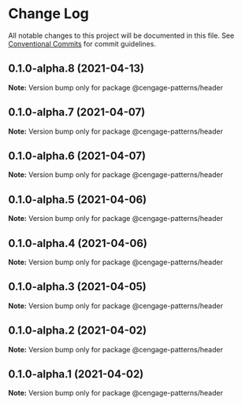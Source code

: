 # Change Log

All notable changes to this project will be documented in this file.
See [Conventional Commits](https://conventionalcommits.org) for commit guidelines.

## 0.1.0-alpha.8 (2021-04-13)

**Note:** Version bump only for package @cengage-patterns/header





## 0.1.0-alpha.7 (2021-04-07)

**Note:** Version bump only for package @cengage-patterns/header





## 0.1.0-alpha.6 (2021-04-07)

**Note:** Version bump only for package @cengage-patterns/header





## 0.1.0-alpha.5 (2021-04-06)

**Note:** Version bump only for package @cengage-patterns/header





## 0.1.0-alpha.4 (2021-04-06)

**Note:** Version bump only for package @cengage-patterns/header





## 0.1.0-alpha.3 (2021-04-05)

**Note:** Version bump only for package @cengage-patterns/header





## 0.1.0-alpha.2 (2021-04-02)

**Note:** Version bump only for package @cengage-patterns/header





## 0.1.0-alpha.1 (2021-04-02)

**Note:** Version bump only for package @cengage-patterns/header

